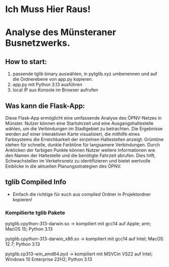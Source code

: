 # Ich Muss Hier Raus!
# Analyse des Münsteraner Busnetzwerks.

## How to start:
1. passende tglib binary auswählen, in pytglib.xyz umbenennen und auf die Ordnerebene von app.py kopieren.
3. app.py mit Python 3.13 ausführen
4. local IP aus Konsole im Browser aufrufen

## Was kann die Flask-App:
Diese Flask-App ermöglicht eine umfassende Analyse des ÖPNV-Netzes in Münster. 
Nutzer können eine Startuhrzeit und eine Ausgangshaltestelle wählen, um die Verbindungen im Stadtgebiet zu betrachten. 
Die Ergebnisse werden auf einer interaktiven Karte visualisiert, die mithilfe eines Farbsystems die Erreichbarkeit der 
einzelnen Haltestellen anzeigt: Grüntöne stehen für schnelle, dunkle Farbtöne für langsamere Verbindungen. 
Durch Anklicken der farbigen Punkte können Nutzer weitere Informationen wie den Namen der Haltestelle 
und die benötigte Fahrzeit abrufen. 
Dies hilft, Schwachstellen im Verkehrsnetz zu identifizieren und bietet wertvolle Einblicke in die aktuellen Planungsstrategien des ÖPNV.


## tglib Compiled Info

- Einfach die richtige für euch aus compiled Ordner in Projektordner kopieren!

### Kompilierte tglib Pakete
pytglib.cpython-313-darwin.so
  -> kompiliert mit gcc14 auf Apple; arm; MacOS 15; Python 3.13

pytglib.cpython-313-darwin_x86.so
  -> kompiliert mit gcc14 auf Intel; MacOS 12.7; Python 3.13

pytglib.cp313-win_amd64.pyd
  -> kompiliert mit MSVCin VS22 auf Intel; Windows 10 Enterprise 22H2; Python 3.13
